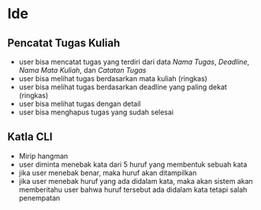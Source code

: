 # Ide

## Pencatat Tugas Kuliah
- user bisa mencatat tugas yang terdiri dari data *Nama Tugas*, *Deadline*, *Nama Mata Kuliah*, dan *Catatan Tugas*
- user bisa melihat tugas berdasarkan mata kuliah (ringkas)
- user bisa melihat tugas berdasarkan deadline yang paling dekat (ringkas)
- user bisa melihat tugas dengan detail
- user bisa menghapus tugas yang sudah selesai

## Katla CLI
- Mirip hangman
- user diminta menebak kata dari 5 huruf yang membentuk sebuah kata
- jika user menebak benar, maka huruf akan ditampilkan
- jika user menebak huruf yang ada didalam kata, maka akan sistem akan memberitahu user bahwa huruf tersebut ada didalam kata tetapi salah penempatan

## 
